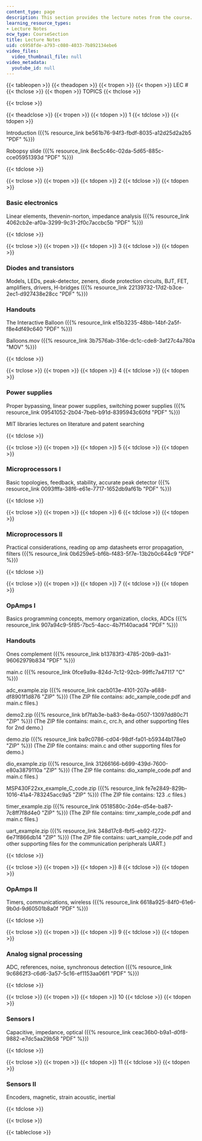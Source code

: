 ```yaml
---
content_type: page
description: This section provides the lecture notes from the course.
learning_resource_types:
- Lecture Notes
ocw_type: CourseSection
title: Lecture Notes
uid: c6958fde-a793-c080-4033-7b892134ebe6
video_files:
  video_thumbnail_file: null
video_metadata:
  youtube_id: null
---
```


{{< tableopen >}}
{{< theadopen >}}
{{< tropen >}}
{{< thopen >}}
LEC #
{{< thclose >}}
{{< thopen >}}
TOPICS
{{< thclose >}}

{{< trclose >}}

{{< theadclose >}}
{{< tropen >}}
{{< tdopen >}}
1
{{< tdclose >}}
{{< tdopen >}}


Introduction ({{% resource_link be561b76-94f3-fbdf-8035-a12d25d2a2b5 "PDF" %}})

Robopsy slide ({{% resource_link 8ec5c46c-02da-5d65-885c-cce05951393d "PDF" %}})


{{< tdclose >}}

{{< trclose >}}
{{< tropen >}}
{{< tdopen >}}
2
{{< tdclose >}}
{{< tdopen >}}


### Basic electronics

Linear elements, thevenin-norton, impedance analysis ({{% resource_link 4062cb2e-af0a-3299-9c31-2f0c7accbc5b "PDF" %}})


{{< tdclose >}}

{{< trclose >}}
{{< tropen >}}
{{< tdopen >}}
3
{{< tdclose >}}
{{< tdopen >}}


### Diodes and transistors

Models, LEDs, peak-detector, zeners, diode protection circuits, BJT, FET, amplifiers, drivers, H-bridges ({{% resource_link 22139732-17d2-b3ce-2ec1-d927438e28cc "PDF" %}})

### Handouts

The Interactive Balloon ({{% resource_link e15b3235-48bb-14bf-2a5f-f8e4df49c640 "PDF" %}})

Balloons.mov ({{% resource_link 3b7576ab-316e-dc1c-cde8-3af27c4a780a "MOV" %}})


{{< tdclose >}}

{{< trclose >}}
{{< tropen >}}
{{< tdopen >}}
4
{{< tdclose >}}
{{< tdopen >}}


### Power supplies

Proper bypassing, linear power supplies, switching power supplies ({{% resource_link 09541052-2b04-7beb-b91d-8395943c60fd "PDF" %}})

MIT libraries lectures on literature and patent searching


{{< tdclose >}}

{{< trclose >}}
{{< tropen >}}
{{< tdopen >}}
5
{{< tdclose >}}
{{< tdopen >}}


### Microprocessors I

Basic topologies, feedback, stability, accurate peak detector ({{% resource_link 0093fffa-38f6-e61e-7717-1652db9af61b "PDF" %}})


{{< tdclose >}}

{{< trclose >}}
{{< tropen >}}
{{< tdopen >}}
6
{{< tdclose >}}
{{< tdopen >}}


### Microprocessors II

Practical considerations, reading op amp datasheets error propagation, filters ({{% resource_link 0b6259e5-bf6b-f483-5f7e-13b2b0c644c9 "PDF" %}})


{{< tdclose >}}

{{< trclose >}}
{{< tropen >}}
{{< tdopen >}}
7
{{< tdclose >}}
{{< tdopen >}}


### OpAmps I

Basics programming concepts, memory organization, clocks, ADCs ({{% resource_link 907a94c9-5f85-7bc5-4acc-4b7f140acad4 "PDF" %}})

### Handouts

Ones complement ({{% resource_link b13783f3-4785-20b9-da31-96062979b834 "PDF" %}})

main.c ({{% resource_link 0fce9a9a-824d-7c12-92cb-99ffc7a47117 "C" %}})

adc\_example.zip ({{% resource_link cacb013e-4101-207a-a688-df8901f1d876 "ZIP" %}}) (The ZIP file contains: adc\_xample\_code.pdf and main.c files.)

demo2.zip ({{% resource_link bf7fab3e-ba83-8e4a-0507-13097dd80c71 "ZIP" %}}) (The ZIP file contains: main.c, crc.h, and other supporting files for 2nd demo.)

demo.zip ({{% resource_link ba9c0786-cd04-98df-fa01-b59344b178e0 "ZIP" %}}) (The ZIP file contains: main.c and other supporting files for demo.)

dio\_example.zip ({{% resource_link 31266166-b699-439d-7600-e80a3879110a "ZIP" %}}) (The ZIP file contains: dio\_xample\_code.pdf and main.c files.)

MSP430F22xx\_example\_C\_code.zip ({{% resource_link fe7e2849-829b-1016-41a4-783245acc9a5 "ZIP" %}}) (The ZIP file contains: 123 .c files.)

timer\_example.zip ({{% resource_link 0518580c-2d4e-d54e-ba87-7c8ff7f8d4e0 "ZIP" %}}) (The ZIP file contains: timr\_xample\_code.pdf and main.c files.)

uart\_example.zip ({{% resource_link 348d17c8-fbf5-eb92-f272-6e71f866db14 "ZIP" %}}) (The ZIP file contains: uart\_xample\_code.pdf and other supporting files for the communication peripherals UART.)


{{< tdclose >}}

{{< trclose >}}
{{< tropen >}}
{{< tdopen >}}
8
{{< tdclose >}}
{{< tdopen >}}


### OpAmps II

Timers, communications, wireless ({{% resource_link 6618a925-84f0-61e6-9b0d-9d60501b8a0f "PDF" %}})


{{< tdclose >}}

{{< trclose >}}
{{< tropen >}}
{{< tdopen >}}
9
{{< tdclose >}}
{{< tdopen >}}


### Analog signal processing

ADC, references, noise, synchronous detection ({{% resource_link 9c6862f3-c6d6-3a57-5c16-ef1153aa06f1 "PDF" %}})


{{< tdclose >}}

{{< trclose >}}
{{< tropen >}}
{{< tdopen >}}
10
{{< tdclose >}}
{{< tdopen >}}


### Sensors I

Capacitive, impedance, optical ({{% resource_link ceac36b0-b9a1-d0f8-9882-e7dc5aa29b58 "PDF" %}})


{{< tdclose >}}

{{< trclose >}}
{{< tropen >}}
{{< tdopen >}}
11
{{< tdclose >}}
{{< tdopen >}}


### Sensors II

Encoders, magnetic, strain acoustic, inertial


{{< tdclose >}}

{{< trclose >}}

{{< tableclose >}}